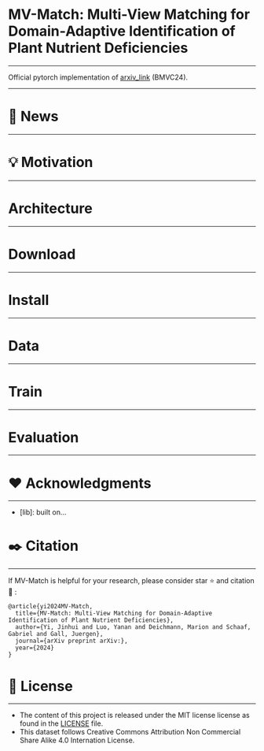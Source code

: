 # MV-Match: Multi-View Matching for Domain-Adaptive Identification of Plant Nutrient Deficiencies
---
Official pytorch implementation of [arxiv_link]() (BMVC24). 

---
# 📜 News
---

# 💡 Motivation
---

# Architecture
---

# Download
---

# Install
---

# Data
---

# Train
---

# Evaluation
---

# ❤️ Acknowledgments
---
- [lib]: built on...

# ✒️ Citation
---
If MV-Match is helpful for your research, please consider star ⭐ and citation 📝 :
```
@article{yi2024MV-Match,
  title={MV-Match: Multi-View Matching for Domain-Adaptive Identification of Plant Nutrient Deficiencies},
  author={Yi, Jinhui and Luo, Yanan and Deichmann, Marion and Schaaf, Gabriel and Gall, Juergen},
  journal={arXiv preprint arXiv:},
  year={2024}
}
```
# 📄 License
---
- The content of this project is released under the MIT license license as found in the [LICENSE](https://github.com/jh-yi/MV-Match/blob/main/LICENSE) file.
- This dataset follows Creative Commons Attribution Non Commercial Share Alike 4.0 Internation License.
